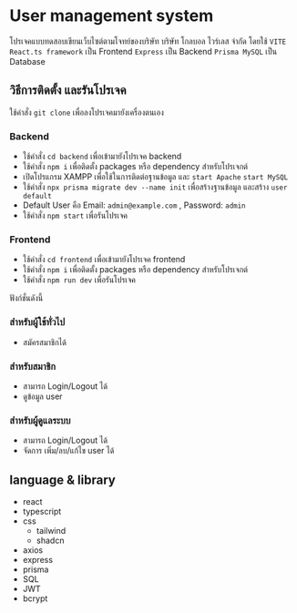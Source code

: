 # User management system

โปรเจคแบบทดสอบเขียนเว็บไซต์ตามโจทย์ของบริษัท บริษัท โกลบอล ไวร์เลส จำกัด โดยใช้ 
`VITE React.ts framework` เป็น Frontend
`Express` เป็น Backend
`Prisma MySQL` เป็น Database

## วิธีการติดตั้ง และรันโปรเจค
ใช้คำสั่ง `git clone` เพื่อลงโปรเจคมายังเครื่องตนเอง

### Backend
* ใช้คำสั่ง `cd backend` เพื่อเข้ามายังโปรเจค backend
* ใช้คำสั่ง `npm i` เพื่อติดตั้ง packages หรือ dependency สำหรับโปรเจกต์
* เปิดโปรแกรม XAMPP เพื่อใช้ในการติดต่อฐานข้อมูล และ `start Apache` `start MySQL`
* ใช้คำสั่ง `npx prisma migrate dev --name init` เพื่อสร้างฐานข้อมูล และสร้าง `user default`
* Default User คือ Email: `admin@example.com` , Password: `admin`
* ใช้คำสั่ง `npm start` เพื่อรันโปรเจค

### Frontend
* ใช้คำสั่ง `cd frontend` เพื่อเข้ามายังโปรเจค frontend
* ใช้คำสั่ง `npm i` เพื่อติดตั้ง packages หรือ dependency สำหรับโปรเจกต์
* ใช้คำสั่ง `npm run dev` เพื่อรันโปรเจค


ฟังก์ชั่นดังนี้

### สำหรับผู้ใช้ทั่วไป
* สมัครสมาชิกได้

### สำหรับสมาชิก
* สามารถ Login/Logout ได้
* ดูข้อมูล user

### สำหรับผู้ดูแลระบบ
* สามารถ Login/Logout ได้
* จัดการ เพิ่ม/ลบ/แก้ไข user ได้

## language & library

* react
* typescript
* css
  * tailwind
  * shadcn
* axios
* express
* prisma
* SQL
* JWT
* bcrypt
